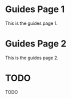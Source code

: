 ---
---

# Guides Page 1

This is the guides page 1.


# Guides Page 2

This is the guides page 2.


# TODO

TODO